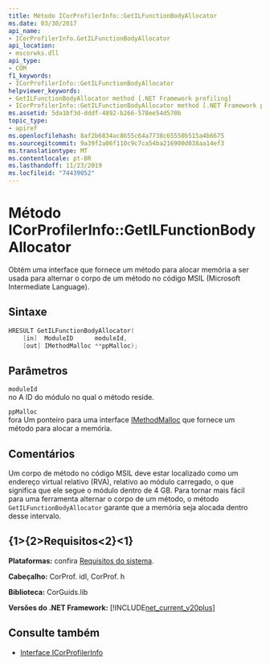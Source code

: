 ```yaml
---
title: Método ICorProfilerInfo::GetILFunctionBodyAllocator
ms.date: 03/30/2017
api_name:
- ICorProfilerInfo.GetILFunctionBodyAllocator
api_location:
- mscorwks.dll
api_type:
- COM
f1_keywords:
- ICorProfilerInfo::GetILFunctionBodyAllocator
helpviewer_keywords:
- GetILFunctionBodyAllocator method [.NET Framework profiling]
- ICorProfilerInfo::GetILFunctionBodyAllocator method [.NET Framework profiling]
ms.assetid: 5da1bf3d-dddf-4892-b266-578ee54d570b
topic_type:
- apiref
ms.openlocfilehash: 8af2b6834ac8655c64a7738c65550b515a4b6675
ms.sourcegitcommit: 9a39f2a06f110c9c7ca54ba216900d038aa14ef3
ms.translationtype: MT
ms.contentlocale: pt-BR
ms.lasthandoff: 11/23/2019
ms.locfileid: "74439052"
---
```

# <a name="icorprofilerinfogetilfunctionbodyallocator-method"></a>Método ICorProfilerInfo::GetILFunctionBodyAllocator
Obtém uma interface que fornece um método para alocar memória a ser usada para alternar o corpo de um método no código MSIL (Microsoft Intermediate Language).  
  
## <a name="syntax"></a>Sintaxe  
  
```cpp  
HRESULT GetILFunctionBodyAllocator(  
    [in]  ModuleID      moduleId,  
    [out] IMethodMalloc **ppMalloc);  
```  
  
## <a name="parameters"></a>Parâmetros  
 `moduleId`  
 no A ID do módulo no qual o método reside.  
  
 `ppMalloc`  
 fora Um ponteiro para uma interface [IMethodMalloc](../../../../docs/framework/unmanaged-api/profiling/imethodmalloc-interface.md) que fornece um método para alocar a memória.  
  
## <a name="remarks"></a>Comentários  
 Um corpo de método no código MSIL deve estar localizado como um endereço virtual relativo (RVA), relativo ao módulo carregado, o que significa que ele segue o módulo dentro de 4 GB. Para tornar mais fácil para uma ferramenta alternar o corpo de um método, o método `GetILFunctionBodyAllocator` garante que a memória seja alocada dentro desse intervalo.  
  
## <a name="requirements"></a>{1&gt;{2&gt;Requisitos&lt;2}&lt;1}  
 **Plataformas:** confira [Requisitos do sistema](../../../../docs/framework/get-started/system-requirements.md).  
  
 **Cabeçalho:** CorProf. idl, CorProf. h  
  
 **Biblioteca:** CorGuids.lib  
  
 **Versões do .NET Framework:** [!INCLUDE[net_current_v20plus](../../../../includes/net-current-v20plus-md.md)]  
  
## <a name="see-also"></a>Consulte também

- [Interface ICorProfilerInfo](../../../../docs/framework/unmanaged-api/profiling/icorprofilerinfo-interface.md)
